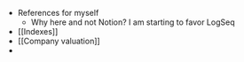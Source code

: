- References for myself
	- Why here and not Notion? I am starting to favor LogSeq
- [[Indexes]]
- [[Company valuation]]
-
